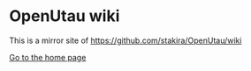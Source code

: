 # OpenUtau wiki
This is a mirror site of https://github.com/stakira/OpenUtau/wiki

[Go to the home page](wiki/Home.md)